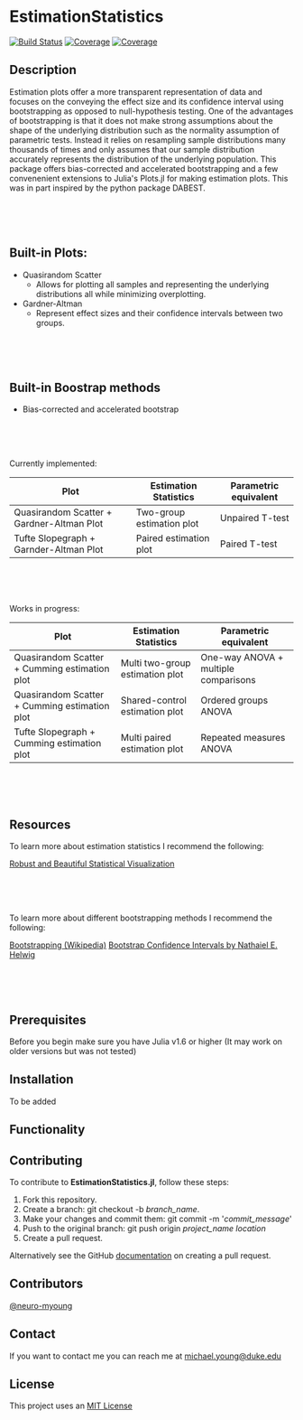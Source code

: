 # EstimationStatistics

[![Build Status](https://ci.appveyor.com/api/projects/status/github/neuro-myoung/EstimationStatistics.jl?svg=true)](https://ci.appveyor.com/project/neuro-myoung/EstimationStatistics-jl)
[![Coverage](https://codecov.io/gh/neuro-myoung/EstimationStatistics.jl/branch/master/graph/badge.svg)](https://codecov.io/gh/neuro-myoung/EstimationStatistics.jl)
[![Coverage](https://coveralls.io/repos/github/neuro-myoung/EstimationStatistics.jl/badge.svg?branch=master)](https://coveralls.io/github/neuro-myoung/EstimationStatistics.jl?branch=master)


## Description
Estimation plots offer a more transparent representation of data and focuses on the conveying the effect size and its confidence interval using bootstrapping as opposed to null-hypothesis testing. One of the advantages of bootstrapping is that it does not make strong assumptions about the shape of the underlying distribution such as the normality assumption of parametric tests. Instead it relies on resampling sample distributions many thousands of times and only assumes that our sample distribution accurately represents the distribution of the underlying population. This package offers bias-corrected and accelerated bootstrapping and a few convenenient extensions to Julia's Plots.jl for making estimation plots. This was in part inspired by the python package DABEST. 

<br>
<br>
<br>

## Built-in Plots:

* Quasirandom Scatter
  * Allows for plotting all samples and representing the underlying distributions all while minimizing overplotting.
* Gardner-Altman
  * Represent effect sizes and their confidence intervals between two groups.

<br>
<br>
<br>

## Built-in Boostrap methods

* Bias-corrected and accelerated bootstrap

<br>
<br>
<br>

Currently implemented:

| Plot      | Estimation Statistics | Parametric equivalent |
| ----------- | ----------- | ---------- |
| Quasirandom Scatter + Gardner-Altman Plot | Two-group estimation plot |    Unpaired T-test    |
| Tufte Slopegraph + Garnder-Altman Plot | Paired estimation plot | Paired T-test        |

<br>
<br>
<br>

Works in progress:

| Plot      | Estimation Statistics | Parametric equivalent |
| ----------- | ----------- | ---------- |
| Quasirandom Scatter + Cumming estimation plot | Multi two-group estimation plot| One-way ANOVA + multiple comparisons |
| Quasirandom Scatter + Cumming estimation plot |   Shared-control estimation plot   |    Ordered groups ANOVA    |
| Tufte Slopegraph + Cumming estimation plot   |    Multi paired estimation plot   | Repeated measures ANOVA |

<br>
<br>
<br>

## Resources

To learn more about estimation statistics I recommend the following:

[Robust and Beautiful Statistical Visualization](https://acclab.github.io/DABEST-python-docs/robust-beautiful.html)

<br>
<br>
<br>

To learn more about different bootstrapping methods I recommend the following:

[Bootstrapping (Wikipedia)](https://en.wikipedia.org/wiki/Bootstrapping_(statistics))
[Bootstrap Confidence Intervals by Nathaiel E. Helwig](http://users.stat.umn.edu/~helwig/notes/bootci-Notes.pdf)

<br>
<br>
<br>

## Prerequisites

Before you begin make sure you have Julia v1.6 or higher (It may work on older versions but was not tested)

## Installation

To be added

## Functionality

## Contributing
To contribute to **EstimationStatistics.jl**, follow these steps:

1. Fork this repository.
2. Create a branch: git checkout -b *branch_name*.
3. Make your changes and commit them: git commit -m '*commit_message*'
4. Push to the original branch: git push origin *project_name* *location*
5. Create a pull request.

Alternatively see the GitHub [documentation](https://help.github.com/en/github/collaborating-with-issues-and-pull-requests/creating-a-pull-request) on creating a pull request.

## Contributors

[@neuro-myoung](https://github.com/neuro-myoung)

## Contact

If you want to contact me you can reach me at michael.young@duke.edu

## License
This project uses an [MIT License](https://opensource.org/licenses/MIT)